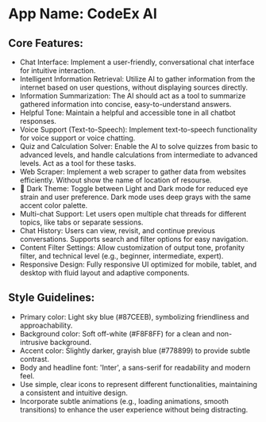 # **App Name**: CodeEx AI

## Core Features:

- Chat Interface: Implement a user-friendly, conversational chat interface for intuitive interaction.
- Intelligent Information Retrieval: Utilize AI to gather information from the internet based on user questions, without displaying sources directly.
- Information Summarization: The AI should act as a tool to summarize gathered information into concise, easy-to-understand answers.
- Helpful Tone: Maintain a helpful and accessible tone in all chatbot responses.
- Voice Support (Text-to-Speech): Implement text-to-speech functionality for voice support or voice chatting.
- Quiz and Calculation Solver: Enable the AI to solve quizzes from basic to advanced levels, and handle calculations from intermediate to advanced levels. Act as a tool for these tasks.
- Web Scraper: Implement a web scraper to gather data from websites efficiently. Without show the name of location of resourse.
- 🌙 Dark Theme: Toggle between Light and Dark mode for reduced eye strain and user preference. Dark mode uses deep grays with the same accent color palette.
- Multi-chat Support: Let users open multiple chat threads for different topics, like tabs or separate sessions.
- Chat History: Users can view, revisit, and continue previous conversations. Supports search and filter options for easy navigation.
- Content Filter Settings: Allow customization of output tone, profanity filter, and technical level (e.g., beginner, intermediate, expert).
- Responsive Design: Fully responsive UI optimized for mobile, tablet, and desktop with fluid layout and adaptive components.

## Style Guidelines:

- Primary color: Light sky blue (#87CEEB), symbolizing friendliness and approachability.
- Background color: Soft off-white (#F8F8FF) for a clean and non-intrusive background.
- Accent color: Slightly darker, grayish blue (#778899) to provide subtle contrast.
- Body and headline font: 'Inter', a sans-serif for readability and modern feel.
- Use simple, clear icons to represent different functionalities, maintaining a consistent and intuitive design.
- Incorporate subtle animations (e.g., loading animations, smooth transitions) to enhance the user experience without being distracting.